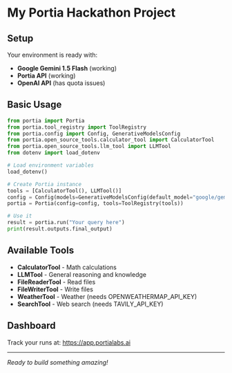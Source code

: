 # My Portia Hackathon Project

## Setup
Your environment is ready with:
- **Google Gemini 1.5 Flash** (working)
- **Portia API** (working)
- **OpenAI API** (has quota issues)

## Basic Usage

```python
from portia import Portia
from portia.tool_registry import ToolRegistry
from portia.config import Config, GenerativeModelsConfig
from portia.open_source_tools.calculator_tool import CalculatorTool
from portia.open_source_tools.llm_tool import LLMTool
from dotenv import load_dotenv

# Load environment variables
load_dotenv()

# Create Portia instance
tools = [CalculatorTool(), LLMTool()]
config = Config(models=GenerativeModelsConfig(default_model="google/gemini-1.5-flash"))
portia = Portia(config=config, tools=ToolRegistry(tools))

# Use it
result = portia.run("Your query here")
print(result.outputs.final_output)
```

## Available Tools
- **CalculatorTool** - Math calculations
- **LLMTool** - General reasoning and knowledge
- **FileReaderTool** - Read files
- **FileWriterTool** - Write files
- **WeatherTool** - Weather (needs OPENWEATHERMAP_API_KEY)
- **SearchTool** - Web search (needs TAVILY_API_KEY)

## Dashboard
Track your runs at: https://app.portialabs.ai

---
*Ready to build something amazing!*
